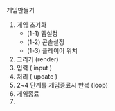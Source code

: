 게임만들기
1. 게임 초기화
    - (1-1) 맵설정
    - (1-2) 콘솔설정
    - (1-3) 플레이어 위치
2. 그리기 (render)
3. 입력 ( input )
4. 처리 ( update )
5. 2~4 단계를 게임종료시 반복 (loop)
6. 게임종료 
7. 